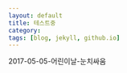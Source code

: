 ```yaml
---
layout: default
title: 테스트중
category: 
tags: [blog, jekyll, github.io]
---
```


<p> 2017-05-05-어린이날-눈치싸움 </p>
